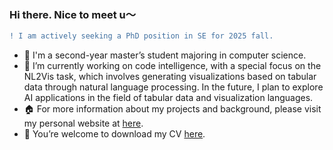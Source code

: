 ### Hi there.  Nice to meet u～
```diff
! I am actively seeking a PhD position in SE for 2025 fall.
```
<!--
**Yang-Emily/Yang-Emily** is a  _special_  repository because its `README.md` (this file) appears on your GitHub profile.

Here are some ideas to get you started:

-  🔭I’m currently working on ...
-  🌱I’m currently learning ...
-  I’m looking to collaborate on ...
-  I’m looking for help with ...
-  Ask me about ...
-  How to reach me: ...
-  Pronouns: ...
-  Fun fact: ...
-  🌱I'm a second-year master’s student majoring in computer science 🙂
-  🔭I’m currently working on code intelligence. Specially, I focus on the NL2Vis task, which involves generating visualizations through natural language basis on tabular data. In the future, I plan to explore the ai in the field of tabular data and vis language.
-->

-  🌱 I'm a second-year master’s student majoring in computer science.
-  🔭 I’m currently working on code intelligence, with a special focus on the NL2Vis task, which involves generating visualizations based on tabular data through natural language processing. In the future, I plan to explore AI applications in the field of tabular data and visualization languages.
-  🏠 For more information about my projects and background, please visit my personal website at [here](https://yang-emily.github.io/).
-  📇 You’re welcome to download my CV [here]().
